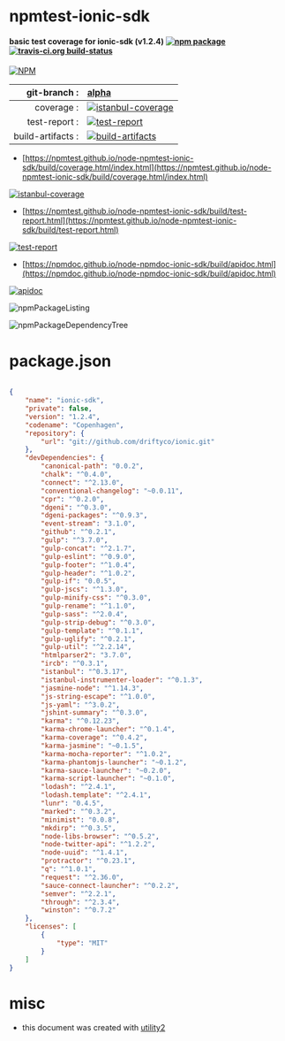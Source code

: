# npmtest-ionic-sdk

#### basic test coverage for  ionic-sdk (v1.2.4)  [![npm package](https://img.shields.io/npm/v/npmtest-ionic-sdk.svg?style=flat-square)](https://www.npmjs.org/package/npmtest-ionic-sdk) [![travis-ci.org build-status](https://api.travis-ci.org/npmtest/node-npmtest-ionic-sdk.svg)](https://travis-ci.org/npmtest/node-npmtest-ionic-sdk)

####

[![NPM](https://nodei.co/npm/ionic-sdk.png?downloads=true&downloadRank=true&stars=true)](https://www.npmjs.com/package/ionic-sdk)

| git-branch : | [alpha](https://github.com/npmtest/node-npmtest-ionic-sdk/tree/alpha)|
|--:|:--|
| coverage : | [![istanbul-coverage](https://npmtest.github.io/node-npmtest-ionic-sdk/build/coverage.badge.svg)](https://npmtest.github.io/node-npmtest-ionic-sdk/build/coverage.html/index.html)|
| test-report : | [![test-report](https://npmtest.github.io/node-npmtest-ionic-sdk/build/test-report.badge.svg)](https://npmtest.github.io/node-npmtest-ionic-sdk/build/test-report.html)|
| build-artifacts : | [![build-artifacts](https://npmtest.github.io/node-npmtest-ionic-sdk/glyphicons_144_folder_open.png)](https://github.com/npmtest/node-npmtest-ionic-sdk/tree/gh-pages/build)|

- [https://npmtest.github.io/node-npmtest-ionic-sdk/build/coverage.html/index.html](https://npmtest.github.io/node-npmtest-ionic-sdk/build/coverage.html/index.html)

[![istanbul-coverage](https://npmtest.github.io/node-npmtest-ionic-sdk/build/screenCapture.buildCi.browser.%252Ftmp%252Fbuild%252Fcoverage.lib.html.png)](https://npmtest.github.io/node-npmtest-ionic-sdk/build/coverage.html/index.html)

- [https://npmtest.github.io/node-npmtest-ionic-sdk/build/test-report.html](https://npmtest.github.io/node-npmtest-ionic-sdk/build/test-report.html)

[![test-report](https://npmtest.github.io/node-npmtest-ionic-sdk/build/screenCapture.buildCi.browser.%252Ftmp%252Fbuild%252Ftest-report.html.png)](https://npmtest.github.io/node-npmtest-ionic-sdk/build/test-report.html)

- [https://npmdoc.github.io/node-npmdoc-ionic-sdk/build/apidoc.html](https://npmdoc.github.io/node-npmdoc-ionic-sdk/build/apidoc.html)

[![apidoc](https://npmdoc.github.io/node-npmdoc-ionic-sdk/build/screenCapture.buildCi.browser.%252Ftmp%252Fbuild%252Fapidoc.html.png)](https://npmdoc.github.io/node-npmdoc-ionic-sdk/build/apidoc.html)

![npmPackageListing](https://npmtest.github.io/node-npmtest-ionic-sdk/build/screenCapture.npmPackageListing.svg)

![npmPackageDependencyTree](https://npmtest.github.io/node-npmtest-ionic-sdk/build/screenCapture.npmPackageDependencyTree.svg)



# package.json

```json

{
    "name": "ionic-sdk",
    "private": false,
    "version": "1.2.4",
    "codename": "Copenhagen",
    "repository": {
        "url": "git://github.com/driftyco/ionic.git"
    },
    "devDependencies": {
        "canonical-path": "0.0.2",
        "chalk": "^0.4.0",
        "connect": "^2.13.0",
        "conventional-changelog": "~0.0.11",
        "cpr": "^0.2.0",
        "dgeni": "^0.3.0",
        "dgeni-packages": "^0.9.3",
        "event-stream": "3.1.0",
        "github": "^0.2.1",
        "gulp": "^3.7.0",
        "gulp-concat": "^2.1.7",
        "gulp-eslint": "^0.9.0",
        "gulp-footer": "^1.0.4",
        "gulp-header": "^1.0.2",
        "gulp-if": "0.0.5",
        "gulp-jscs": "^1.3.0",
        "gulp-minify-css": "^0.3.0",
        "gulp-rename": "^1.1.0",
        "gulp-sass": "^2.0.4",
        "gulp-strip-debug": "^0.3.0",
        "gulp-template": "^0.1.1",
        "gulp-uglify": "^0.2.1",
        "gulp-util": "^2.2.14",
        "htmlparser2": "3.7.0",
        "ircb": "^0.3.1",
        "istanbul": "^0.3.17",
        "istanbul-instrumenter-loader": "^0.1.3",
        "jasmine-node": "^1.14.3",
        "js-string-escape": "^1.0.0",
        "js-yaml": "^3.0.2",
        "jshint-summary": "^0.3.0",
        "karma": "^0.12.23",
        "karma-chrome-launcher": "^0.1.4",
        "karma-coverage": "^0.4.2",
        "karma-jasmine": "~0.1.5",
        "karma-mocha-reporter": "^1.0.2",
        "karma-phantomjs-launcher": "~0.1.2",
        "karma-sauce-launcher": "~0.2.0",
        "karma-script-launcher": "~0.1.0",
        "lodash": "^2.4.1",
        "lodash.template": "^2.4.1",
        "lunr": "0.4.5",
        "marked": "^0.3.2",
        "minimist": "0.0.8",
        "mkdirp": "^0.3.5",
        "node-libs-browser": "^0.5.2",
        "node-twitter-api": "^1.2.2",
        "node-uuid": "^1.4.1",
        "protractor": "^0.23.1",
        "q": "^1.0.1",
        "request": "^2.36.0",
        "sauce-connect-launcher": "^0.2.2",
        "semver": "^2.2.1",
        "through": "^2.3.4",
        "winston": "^0.7.2"
    },
    "licenses": [
        {
            "type": "MIT"
        }
    ]
}
```



# misc
- this document was created with [utility2](https://github.com/kaizhu256/node-utility2)
